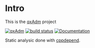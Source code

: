 Intro
=============
This is the [qxAdm](http://kcris.github.io/qxAdm/) project

[![qxAdm](http://img.shields.io/badge/qxAdm-beta-yellow.svg)](https://kcris.github.io/qxAdm)
[![build status](https://secure.travis-ci.org/kcris/qxAdm.png)](https://travis-ci.org/kcris/qxAdm)
[![Documentation](https://codedocs.xyz/kcris/qxAdm.svg)](https://codedocs.xyz/kcris/qxAdm/)

Static analysic done with [cppdepend](https://www.cppdepend.com/).
